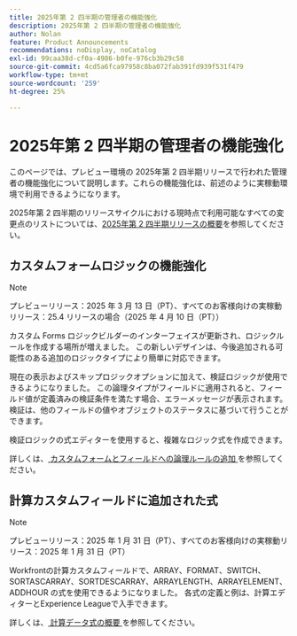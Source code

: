 ```yaml
---
title: 2025年第 2 四半期の管理者の機能強化
description: 2025年第 2 四半期の管理者の機能強化
author: Nolan
feature: Product Announcements
recommendations: noDisplay, noCatalog
exl-id: 99caa38d-cf0a-4986-b0fe-976cb3b29c58
source-git-commit: 4cd5a6fca97958c8ba072fab391fd939f531f479
workflow-type: tm+mt
source-wordcount: '259'
ht-degree: 25%

---
```


# 2025年第 2 四半期の管理者の機能強化

このページでは、プレビュー環境の 2025年第 2 四半期リリースで行われた管理者の機能強化について説明します。これらの機能強化は、前述のように実稼動環境で利用できるようになります。

2025年第 2 四半期のリリースサイクルにおける現時点で利用可能なすべての変更点のリストについては、[2025年第 2 四半期リリースの概要](/help/quicksilver/product-announcements/product-releases/25-q2-release-activity/25-q2-release-overview.md)を参照してください。

## カスタムフォームロジックの機能強化



>[!NOTE]
>
>プレビューリリース：2025 年 3 月 13 日（PT）、すべてのお客様向けの実稼動リリース：25.4 リリースの場合（2025 年 4 月 10 日（PT））

カスタム Forms ロジックビルダーのインターフェイスが更新され、ロジックルールを作成する場所が増えました。 この新しいデザインは、今後追加される可能性のある追加のロジックタイプにより簡単に対応できます。

現在の表示およびスキップロジックオプションに加えて、検証ロジックが使用できるようになりました。 この論理タイプがフィールドに適用されると、フィールド値が定義済みの検証条件を満たす場合、エラーメッセージが表示されます。 検証は、他のフィールドの値やオブジェクトのステータスに基づいて行うことができます。

検証ロジックの式エディターを使用すると、複雑なロジック式を作成できます。

詳しくは、[ カスタムフォームとフィールドへの論理ルールの追加 ](/help/quicksilver/administration-and-setup/customize-workfront/create-manage-custom-forms/form-designer/design-a-form/display-skip-logic-form-designer.md) を参照してください。

## 計算カスタムフィールドに追加された式

>[!NOTE]
>
>プレビューリリース：2025 年 1 月 31 日（PT）、すべてのお客様向けの実稼動リリース：2025 年 1 月 31 日（PT）

Workfrontの計算カスタムフィールドで、ARRAY、FORMAT、SWITCH、SORTASCARRAY、SORTDESCARRAY、ARRAYLENGTH、ARRAYELEMENT、ADDHOUR の式を使用できるようになりました。 各式の定義と例は、計算エディターとExperience Leagueで入手できます。

詳しくは、[ 計算データ式の概要 ](/help/quicksilver/reports-and-dashboards/reports/calc-cstm-data-reports/calculated-data-expressions.md) を参照してください。
